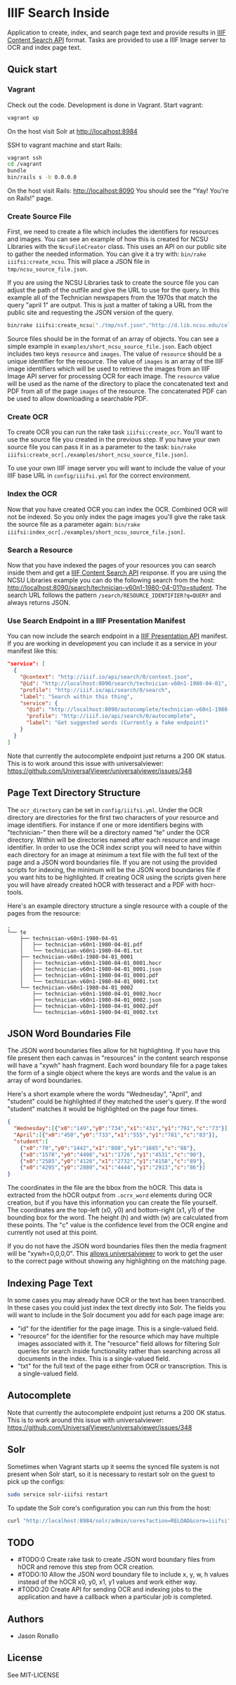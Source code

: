 # IIIF Search Inside

Application to create, index, and search page text and provide results in [IIIF Content Search API](http://iiif.io/api/search/) format. Tasks are provided to use a IIIF Image server to OCR and index page text.

## Quick start

### Vagrant
Check out the code. Development is done in Vagrant. Start vagrant:

```sh
vagrant up
```

On the host visit Solr at <http://localhost:8984>

SSH to vagrant machine and start Rails:
```sh
vagrant ssh
cd /vagrant
bundle
bin/rails s -b 0.0.0.0
```

On the host visit Rails: <http://localhost:8090>
You should see the "Yay! You're on Rails!" page.

### Create Source File

First, we need to create a file which includes the identifiers for resources and images. You can see an example of how this is created for NCSU Libraries with the `NcsuFileCreator` class. This uses an API on our public site to gather the needed information. You can give it a try with: `bin/rake iiifsi:create_ncsu`. This will place a JSON file in `tmp/ncsu_source_file.json`.

If you are using the NCSU Libraries task to create the source file you can adjust the path of the outfile and give the URL to use for the query. In this example all of the Technician newspapers from the 1970s that match the query "april 1" are output. This is just a matter of taking a URL from the public site and requesting the JSON version of the query.

```sh
bin/rake iiifsi:create_ncsu["./tmp/nsf.json","http://d.lib.ncsu.edu/collections/catalog.json?f[format][]=Text&f[ispartof_facet][]=Technician&f[resource_decade_facet][]=1970s&q=april+1"]
```

Source files should be in the format of an array of objects. You can see a simple example in `examples/short_ncsu_source_file.json`. Each object includes two keys `resource` and `images`. The value of `resource` should be a unique identifier for the resource. The value of `images` is an array of the IIIF image identifiers which will be used to retrieve the images from an IIIF Image API server for processing OCR for each image. The `resource` value will be used as the name of the directory to place the concatenated text and PDF from all of the page `images` of the resource. The concatenated PDF can be used to allow downloading a searchable PDF.

### Create OCR

To create OCR you can run the rake task `iiifsi:create_ocr`. You'll want to use the source file you created in the previous step. If you have your own source file you can pass it in as a parameter to the task: `bin/rake iiifsi:create_ocr[./examples/short_ncsu_source_file.json]`.

To use your own IIIF image server you will want to include the value of your IIIF base URL in `config/iiifsi.yml` for the correct environment.

### Index the OCR

Now that you have created OCR you can index the OCR. Combined OCR will not be indexed. So you only index the page images you'll give the rake task the source file as a parameter again: `bin/rake iiifsi:index_ocr[./examples/short_ncsu_source_file.json]`.

### Search a Resource

Now that you have indexed the pages of your resources you can search inside them and get a [IIIF Content Search API](http://iiif.io/api/search/) response. If you are using the NCSU Libraries example you can do the following search from the host: <http://localhost:8090/search/technician-v60n1-1980-04-01?q=student>. The search URL follows the pattern `/search/RESOURCE_IDENTIFIER?q=QUERY` and always returns JSON.

### Use Search Endpoint in a IIIF Presentation Manifest

You can now include the search endpoint in a [IIIF Presentation API](http://iiif.io/api/presentation) manifest. If you are working in development you can include it as a service in your manifest like this:

```json
"service": [
  {
    "@context": "http://iiif.io/api/search/0/context.json",
    "@id": "http://localhost:8090/search/technician-v60n1-1980-04-01",
    "profile": "http://iiif.io/api/search/0/search",
    "label": "Search within this thing",
    "service": {
      "@id": "http://localhost:8090/autocomplete/technician-v60n1-1980-04-01",
      "profile": "http://iiif.io/api/search/0/autocomplete",
      "label": "Get suggested words (Currently a fake endpoint)"
    }
  }
]
```

Note that currently the autocomplete endpoint just returns a 200 OK status. This is to work around this issue with universalviewer: <https://github.com/UniversalViewer/universalviewer/issues/348>

## Page Text Directory Structure

The `ocr_directory` can be set in `config/iiifsi.yml`. Under the OCR directory are directories for the first two characters of your resource and image identifiers. For instance if one or more identifiers begins with "technician-" then there will be a directory named "te" under the OCR directory. Within will be directories named after each resource and image identifier. In order to use the OCR index script you will need to have within each directory for an image at minimum a text file with the full text of the page and a JSON word boundaries file. If you are not using the provided scripts for indexing, the minimum will be the JSON word boundaries file if you want hits to be highlighted. If creating OCR using the scripts given here you will have already created hOCR with tesseract and a PDF with hocr-tools.

Here's an example directory structure a single resource with a couple of the pages from the resource:

```
.
└── te
    ├── technician-v60n1-1980-04-01
    │   ├── technician-v60n1-1980-04-01.pdf
    │   └── technician-v60n1-1980-04-01.txt
    ├── technician-v60n1-1980-04-01_0001
    │   ├── technician-v60n1-1980-04-01_0001.hocr
    │   ├── technician-v60n1-1980-04-01_0001.json
    │   ├── technician-v60n1-1980-04-01_0001.pdf
    │   └── technician-v60n1-1980-04-01_0001.txt
    └── technician-v60n1-1980-04-01_0002
        ├── technician-v60n1-1980-04-01_0002.hocr
        ├── technician-v60n1-1980-04-01_0002.json
        ├── technician-v60n1-1980-04-01_0002.pdf
        └── technician-v60n1-1980-04-01_0002.txt

```

## JSON Word Boundaries File

The JSON word boundaries files allow for hit highlighting. If you have this file present then each canvas in "resources" in the content search response will have a "xywh" hash fragment. Each word boundary file for a page takes the form of a single object where the keys are words and the value is an array of word boundaries.

Here's a short example where the words "Wednesday", "April", and "student" could be highlighted if they matched the user's query. If the word "student" matches it would be highlighted on the page four times.

```json
{
  "Wednesday":[{"x0":"149","y0":"734","x1":"431","y1":"791","c":"73"}],
  "April":[{"x0":"450","y0":"733","x1":"555","y1":"781","c":"83"}],
  "student":[
    {"x0":"70","y0":"1442","x1":"808","y1":"1685","c":"88"},
    {"x0":"1578","y0":"4498","x1":"1726","y1":"4531","c":"90"},
    {"x0":"2585","y0":"4126","x1":"2732","y1":"4158","c":"89"},
    {"x0":"4295","y0":"2880","x1":"4444","y1":"2913","c":"86"}]
}
```

The coordinates in the file are the bbox from the hOCR. This data is extracted from the hOCR output from `.ocrx_word` elements during OCR creation, but if you have this information you can create the file yourself. The coordinates are the top-left (x0, y0) and bottom-right (x1, y1) of the bounding box for the word. The height (h) and width (w) are calculated from these points. The "c" value is the confidence level from the OCR engine and currently not used at this point.

If you do not have the JSON word boundaries files then the media fragment will be "xywh=0,0,0,0". This [allows universalviewer](https://github.com/UniversalViewer/universalviewer/issues/202#issuecomment-238036980) to work to get the user to the correct page without showing any highlighting on the matching page.

## Indexing Page Text

In some cases you may already have OCR or the text has been transcribed. In these cases you could just index the text directly into Solr. The fields you will want to include in the Solr document you add for each page image are:

- "id" for the identifier for the page image. This is a single-valued field.
- "resource" for the identifier for the resource which may have multiple images associated with it. The "resource" field allows for filtering Solr queries for search inside functionality rather than searching across all documents in the index. This is a single-valued field.
- "txt" for the full text of the page either from OCR or transcription. This is a single-valued field.

## Autocomplete

Note that currently the autocomplete endpoint just returns a 200 OK status. This is to work around this issue with universalviewer: <https://github.com/UniversalViewer/universalviewer/issues/348>

## Solr

Sometimes when Vagrant starts up it seems the synced file system is not present when Solr start, so it is necessary to restart solr on the guest to pick up the configs:

```sh
sudo service solr-iiifsi restart
```

To update the Solr core's configuration you can run this from the host:

```sh
curl "http://localhost:8984/solr/admin/cores?action=RELOAD&core=iiifsi"
```

## TODO

- #TODO:0 Create rake task to create JSON word boundary files from hOCR and remove this step from OCR creation.
- #TODO:10 Allow the JSON word boundary file to include x, y, w, h values instead of the hOCR x0, y0, x1, y1 values and work either way.
- #TODO:20 Create API for sending OCR and indexing jobs to the application and have a callback when a particular job is completed.

## Authors

- Jason Ronallo

## License

See MIT-LICENSE
